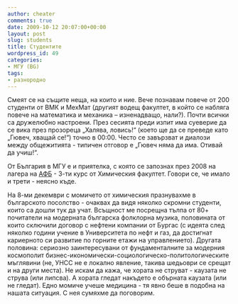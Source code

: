```yaml
---
author: cheater
comments: true
date: 2009-10-12 20:07:00+00:00
layout: post
slug: students
title: Студентите
wordpress_id: 49
categories:
- МГУ (BG)
tags:
- разнородно
---
```


Смеят се на същите неща, на които и ние. Вече познавам повече от 200 студенти от ВМК и МехМат (другият водещ факултет, в който се набляга повече на математика и механика – изненадващо, нали?). Почти всички са дружелюбно настроени. През сесията преди изпит има суеверие да се вика през прозореца „Халява, ловись!“ (което ще да се преведе като „Гювеч, хващай се!“) точно в 00:00. Често се завързват и диалози между общежитията - типичен отговор е „Гювеч няма да има. Отивай да учиш!“.  
  
От България в МГУ е и приятелка, с която се запознах през 2008 на лагера на [АФБ](http://www.afbulgaria.org/) - 3-ти курс от Химическия факултет. Говори се, че имало и трети - неясно къде.  
<!-- more -->  


На 8-ми декември с момичето от химическия празнувахме в българското посолство - очаквах да видя няколко скромни студенти, които са дошли тук да учат. Всъщност ме посрещна тълпа от 80+ почитатели на модерната българска фолклорна музика, половината от които сключили договор с нефтени компании от Бургас (с идеята след няколко години учение в Университета по нефт и газ, да достигнат кариерното си развитие по горните етажи на управлението). Другата половина: сериозно заинтересувани от фундаменталните за модерния космополит бизнес-икономически-социологическо-политологическите мъглявини (не, УНСС не е локално явление, такива шедьоври се срещат и на други места). Не искам да кажа, че хората не струват - каузата не струва (или липсва). А хората гледат накъдето е обърната каузата (или не гледат). Едно момиче учеше медицина - тя явно беше в подобна на нашата ситуация. С нея сумяхме да поговорим.

